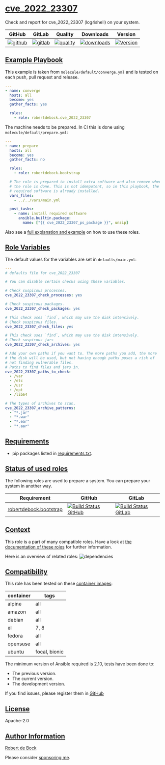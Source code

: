 # [cve_2022_23307](#cve_2022_23307)

Check and report for cve_2022_23307 (log4shell) on your system.

|GitHub|GitLab|Quality|Downloads|Version|
|------|------|-------|---------|-------|
|[![github](https://github.com/robertdebock/ansible-role-cve_2022_23307/workflows/Ansible%20Molecule/badge.svg)](https://github.com/robertdebock/ansible-role-cve_2022_23307/actions)|[![gitlab](https://gitlab.com/robertdebock/ansible-role-cve_2022_23307/badges/master/pipeline.svg)](https://gitlab.com/robertdebock/ansible-role-cve_2022_23307)|[![quality](https://img.shields.io/ansible/quality/57278)](https://galaxy.ansible.com/robertdebock/cve_2022_23307)|[![downloads](https://img.shields.io/ansible/role/d/57278)](https://galaxy.ansible.com/robertdebock/cve_2022_23307)|[![Version](https://img.shields.io/github/release/robertdebock/ansible-role-cve_2022_23307.svg)](https://github.com/robertdebock/ansible-role-cve_2022_23307/releases/)|

## [Example Playbook](#example-playbook)

This example is taken from `molecule/default/converge.yml` and is tested on each push, pull request and release.
```yaml
---
- name: converge
  hosts: all
  become: yes
  gather_facts: yes

  roles:
    - role: robertdebock.cve_2022_23307
```

The machine needs to be prepared. In CI this is done using `molecule/default/prepare.yml`:
```yaml
---
- name: prepare
  hosts: all
  become: yes
  gather_facts: no

  roles:
    - role: robertdebock.bootstrap

  # The role is prepared to install extra software and also remove when
  # the role is done. This is not idempotent, so in this playbook, the
  # required software is already installed.
  vars_files:
    - ../../vars/main.yml

  post_tasks:
    - name: install required software
      ansible.builtin.package:
        name: ["{{ cve_2022_23307_ps_package }}", unzip]
```

Also see a [full explanation and example](https://robertdebock.nl/how-to-use-these-roles.html) on how to use these roles.

## [Role Variables](#role-variables)

The default values for the variables are set in `defaults/main.yml`:
```yaml
---
# defaults file for cve_2022_23307

# You can disable certain checks using these variables.

# Check suspicous processes.
cve_2022_23307_check_processes: yes

# Check suspicous packages.
cve_2022_23307_check_packages: yes

# This check uses `find`, which may use the disk intensively.
# Check suspicous files.
cve_2022_23307_check_files: yes

# This check uses `find`, which may use the disk intensively.
# Check suspicous jars
cve_2022_23307_check_archives: yes

# Add your own paths if you want to. The more paths you add, the more
# the disk will be used, but not having enough paths poses a risk of
# not finding vulnerable files.
# Paths to find files and jars in.
cve_2022_23307_paths_to_check:
  - /var
  - /etc
  - /usr
  - /opt
  - /lib64

# The types of archives to scan.
cve_2022_23307_archive_patterns:
  - "*.jar"
  - "*.war"
  - "*.ear"
  - "*.aar"
```

## [Requirements](#requirements)

- pip packages listed in [requirements.txt](https://github.com/robertdebock/ansible-role-cve_2022_23307/blob/master/requirements.txt).

## [Status of used roles](#status-of-requirements)

The following roles are used to prepare a system. You can prepare your system in another way.

| Requirement | GitHub | GitLab |
|-------------|--------|--------|
|[robertdebock.bootstrap](https://galaxy.ansible.com/robertdebock/bootstrap)|[![Build Status GitHub](https://github.com/robertdebock/ansible-role-bootstrap/workflows/Ansible%20Molecule/badge.svg)](https://github.com/robertdebock/ansible-role-bootstrap/actions)|[![Build Status GitLab ](https://gitlab.com/robertdebock/ansible-role-bootstrap/badges/master/pipeline.svg)](https://gitlab.com/robertdebock/ansible-role-bootstrap)|

## [Context](#context)

This role is a part of many compatible roles. Have a look at [the documentation of these roles](https://robertdebock.nl/) for further information.

Here is an overview of related roles:
![dependencies](https://raw.githubusercontent.com/robertdebock/ansible-role-cve_2022_23307/png/requirements.png "Dependencies")

## [Compatibility](#compatibility)

This role has been tested on these [container images](https://hub.docker.com/u/robertdebock):

|container|tags|
|---------|----|
|alpine|all|
|amazon|all|
|debian|all|
|el|7, 8|
|fedora|all|
|opensuse|all|
|ubuntu|focal, bionic|

The minimum version of Ansible required is 2.10, tests have been done to:

- The previous version.
- The current version.
- The development version.



If you find issues, please register them in [GitHub](https://github.com/robertdebock/ansible-role-cve_2022_23307/issues)

## [License](#license)

Apache-2.0

## [Author Information](#author-information)

[Robert de Bock](https://robertdebock.nl/)

Please consider [sponsoring me](https://github.com/sponsors/robertdebock).
